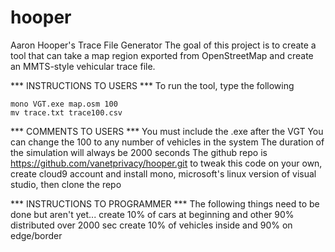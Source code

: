 # hooper
Aaron Hooper's Trace File Generator
The goal of this project is to create a tool that can take a map region 
exported from OpenStreetMap and create an MMTS-style vehicular trace file.

*** INSTRUCTIONS TO USERS ***
To run the tool, type the following

    mono VGT.exe map.osm 100
    mv trace.txt trace100.csv

*** COMMENTS TO USERS ***
You must include the .exe after the VGT 
You can change the 100 to any number of vehicles in the system
The duration of the simulation will always be 2000 seconds
The github repo is https://github.com/vanetprivacy/hooper.git
to tweak this code on your own, create cloud9 account and install mono, 
  microsoft's linux version of visual studio, then clone the repo

*** INSTRUCTIONS TO PROGRAMMER ***
The following things need to be done but aren't yet...
create 10% of cars at beginning and other 90% distributed over 2000 sec
create 10% of vehicles inside and 90% on edge/border
